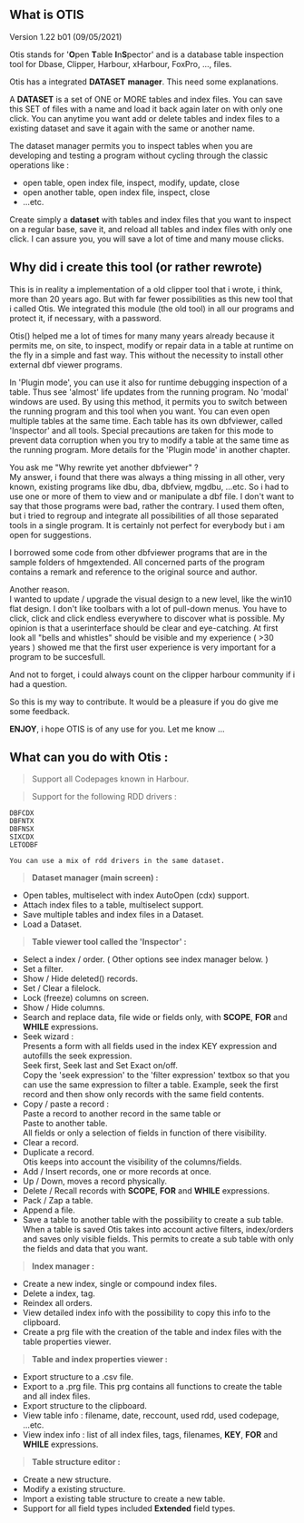 ## What is OTIS

Version 1.22 b01 (09/05/2021)

Otis stands for '**O**pen **T**able **I**n**S**pector' and is a
database table inspection tool for Dbase, Clipper, Harbour,
xHarbour, FoxPro, ..., files.

Otis has a integrated **DATASET** **manager**. This need some
explanations.

A **DATASET** is a set of ONE or MORE tables and index files. You can save
this SET of files with a name and load it back again later on with only
one click. You can anytime you want add or delete tables and index files
to a existing dataset and save it again with the same or another name.

The dataset manager permits you to inspect tables when you are developing and testing a program without cycling through the classic operations like :

- open table, open index file, inspect, modify, update, close
- open another table, open index file, inspect, close
- ...etc.

Create simply a **dataset** with tables and index files that you want to
inspect on a regular base, save it, and reload all tables and index
files with only one click. I can assure you, you will save a lot of
time and many mouse clicks.

## Why did i create this tool (or rather rewrote)

This is in reality a implementation of a old clipper tool that i wrote,
i think, more than 20 years ago. But with far fewer possibilities as
this new tool that i called Otis. We integrated this module (the old
tool) in all our programs and protect it, if necessary, with a password.

Otis() helped me a lot of times for many many years already because it
permits me, on site, to inspect, modify or repair data in a table at
runtime on the fly in a simple and fast way. This without the necessity
to install other external dbf viewer programs.

In 'Plugin mode', you can use it also for runtime debugging  inspection
of a table. Thus see \'almost\' life updates from the running program.
No \'modal\' windows are used. By using this method, it permits you to
switch between the running program and this tool when you want. You can
even open multiple tables at the same time. Each table has its own
dbfviewer, called 'Inspector' and all tools. Special precautions are
taken for this mode to prevent data corruption when you try to modify a
table at the same time as the running program. More details for the
'Plugin mode' in another chapter.

You ask me \"Why rewrite yet another dbfviewer\" ?\
My answer, i found that there was always a thing missing in all other,
very known, existing programs like dbu, dba, dbfview, mgdbu, \...etc. So
i had to use one or more of them to view and or manipulate a dbf file. I
don't want to say that those programs were bad, rather the contrary. I
used them often, but i tried to regroup and integrate all possibilities
of all those separated tools in a single program. It is certainly
not perfect for everybody but i am open for suggestions.

I borrowed some code from other dbfviewer programs that are in the
sample folders of hmgextended. All concerned parts of the program
contains a remark and reference to the original source and author.

Another reason.\
I wanted to update / upgrade the visual design to a new level, like the
win10 flat design. I don\'t like toolbars with a lot of pull-down menus.
You have to click, click and click endless everywhere to discover what
is possible. My opinion is that a userinterface should be clear and
eye-catching. At first look all \"bells and whistles\" should be visible
and my experience ( \>30 years ) showed me that the first user
experience is very important for a program to be succesfull.

And not to forget, i could always count on the clipper harbour community
if i had a question.

So this is my way to contribute. It would be a pleasure if you do give
me some feedback.

**ENJOY**, i hope OTIS is of any use for you. Let me know ...

## What can you do with Otis :

>Support all Codepages known in Harbour.

>Support for the following RDD drivers :

    DBFCDX
    DBFNTX
    DBFNSX
    SIXCDX
    LETODBF

    You can use a mix of rdd drivers in the same dataset.

>**Dataset manager (main screen) :**

- Open tables, multiselect with index AutoOpen (cdx) support.
- Attach index files to a table, multiselect support.
- Save multiple tables and index files in a Dataset.
- Load a Dataset.

>**Table viewer tool called the 'Inspector' :**
- Select a index / order.  ( Other options see index manager below. )
- Set a filter.
- Show / Hide deleted() records.
- Set / Clear a filelock.
 - Lock (freeze) columns on screen.
- Show / Hide columns.
- Search and replace data, file wide or fields only, with **SCOPE**, **FOR** and
**WHILE** expressions.
- Seek wizard :\
Presents a form with all fields used in the index KEY expression and autofills the seek expression.\
Seek first, Seek last and Set Exact on/off.\
Copy the 'seek expression' to the 'filter expression' textbox so that you can use the same expression to filter a table. Example, seek the first record and then show only records with the same field contents.
- Copy / paste a record :\
Paste a record to another record in the same table or\
Paste to another table.\
All fields or only a selection of fields in function of there visibility.
- Clear a record.
- Duplicate a record.\
Otis keeps into account the visibility of the columns/fields.
- Add / Insert records, one or more records at once.
- Up / Down, moves a record physically.
- Delete / Recall records with **SCOPE**, **FOR** and **WHILE** expressions.
- Pack / Zap a table.
- Append a file.
- Save a table to another table with the possibility to create a sub table.\
When a table is saved Otis takes into account active filters, index/orders and saves only visible fields. This permits to create a sub table with only the fields and data that you want.

>**Index manager :**

- Create a new index, single or compound index files.
- Delete a index, tag.
- Reindex all orders.
- View detailed index info with the possibility to copy this info to the clipboard.
- Create a prg file with the creation of the table and index files with the table properties viewer.

>**Table and index properties viewer :**

- Export structure to a .csv file.
- Export to a .prg file. This prg contains all functions to create the table and all index files.
- Export structure to the clipboard.
- View table info : filename, date, reccount, used rdd, used codepage, ...etc.
- View index info : list of all index files, tags, filenames, **KEY**, **FOR** and **WHILE** expressions.

>**Table structure editor :**
- Create a new structure.
- Modify a existing structure.
- Import a existing table structure to create a new table.
- Support for all field types included **Extended** field types.
